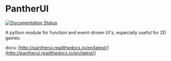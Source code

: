 # PantherUI

[![Documentation Status](https://readthedocs.org/projects/pantherui/badge/?version=latest)](http://pantherui.readthedocs.io/en/latest/?badge=latest)

A python module for function and event-driven UI's, especially useful for 2D games.

docs: [http://pantherui.readthedocs.io/en/latest/](http://pantherui.readthedocs.io/en/latest/)
